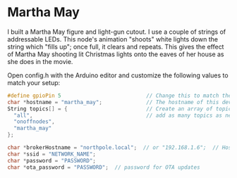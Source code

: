 # Martha May

I built a Martha May figure and light-gun cutout. I use a couple of strings of addressable LEDs. This node's animation "shoots" white lights down the string which "fills up"; once full, it clears and repeats. This gives the effect of Martha May shooting lit Christmas lights onto the eaves of her house as she does in the movie.

Open config.h with the Arduino editor and customize the following values to match your setup:

```c++
#define gpioPin 5                           // Change this to match the GPIO pin you're using
char *hostname = "martha_may";              // The hostname of this device -- eg. thishost.local
String topics[] = {                         // Create an array of topics to subscribe to
  "all",                                    // add as many topics as necessary
  "onoffnodes",
  "martha_may"
};

char *brokerHostname = "northpole.local";  // or "192.168.1.6";  // Hostname/IP address of the MQTT broker
char *ssid = "NETWORK_NAME";
char *password = "PASSWORD";
char *ota_password = "PASSWORD";  // password for OTA updates

```
